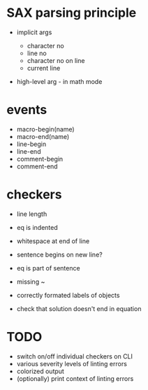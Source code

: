 # SAX parsing principle

  - implicit args
    - character no
    - line no
    - character no on line
    - current line

  -  high-level arg
    - in math mode

# events #

  - macro-begin(name)
  - macro-end(name)
  - line-begin
  - line-end
  - comment-begin
  - comment-end

# checkers #
  - line length
  - eq is indented
  - whitespace at end of line
  
  - sentence begins on new line?
  - eq is part of sentence
  - missing ~
  - correctly formated labels of objects
  - check that solution doesn't end in equation

# TODO
  - switch on/off individual checkers on CLI
  - various severity levels of linting errors
  - colorized output
  - (optionally) print context of linting errors
